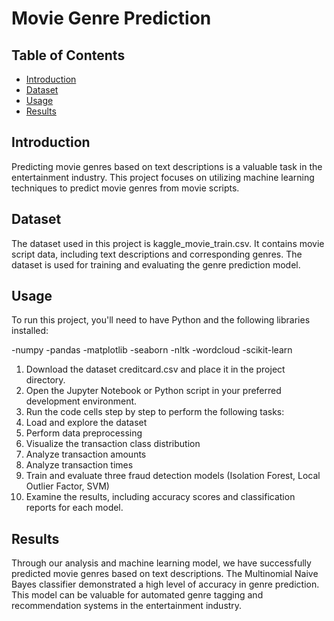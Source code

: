 # Movie Genre Prediction

## Table of Contents

- [Introduction](#introduction)
- [Dataset](#dataset)
- [Usage](#usage)
- [Results](#results)

## Introduction

Predicting movie genres based on text descriptions is a valuable task in the entertainment industry. This project focuses on utilizing machine learning techniques to predict movie genres from movie scripts.

## Dataset

The dataset used in this project is kaggle_movie_train.csv. It contains movie script data, including text descriptions and corresponding genres. The dataset is used for training and evaluating the genre prediction model.

## Usage

To run this project, you'll need to have Python and the following libraries installed:

-numpy
-pandas
-matplotlib
-seaborn
-nltk
-wordcloud
-scikit-learn


1. Download the dataset creditcard.csv and place it in the project directory.
2. Open the Jupyter Notebook or Python script in your preferred development environment.
3. Run the code cells step by step to perform the following tasks:
4. Load and explore the dataset
5. Perform data preprocessing
6. Visualize the transaction class distribution
7. Analyze transaction amounts
8. Analyze transaction times
9. Train and evaluate three fraud detection models (Isolation Forest, Local Outlier Factor, SVM)
10. Examine the results, including accuracy scores and classification reports for each model.


## Results

Through our analysis and machine learning model, we have successfully predicted movie genres based on text descriptions. The Multinomial Naive Bayes classifier demonstrated a high level of accuracy in genre prediction. This model can be valuable for automated genre tagging and recommendation systems in the entertainment industry.







